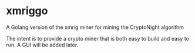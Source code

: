 # xmriggo
A Golang version of the xmrig miner for mining the CryptoNight algorithm

The intent is to provide a crypto miner that is both easy to build and easy to run.  A GUI will be added later.
